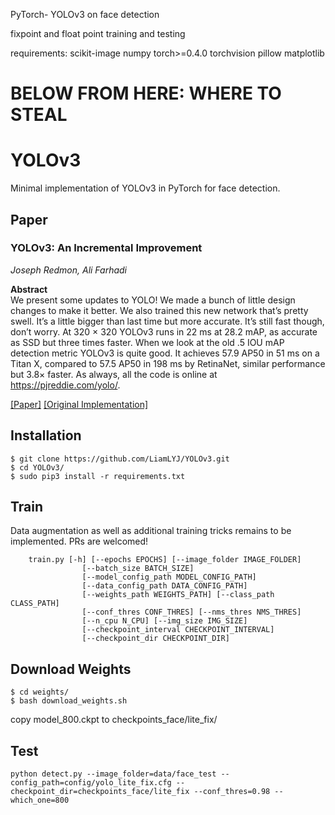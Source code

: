 

PyTorch- YOLOv3 on face detection

fixpoint and float point training and testing

requirements: 
scikit-image
numpy
torch>=0.4.0
torchvision
pillow
matplotlib

#   BELOW FROM HERE: WHERE TO STEAL

# YOLOv3
Minimal implementation of YOLOv3 in PyTorch for face detection.

## Paper
### YOLOv3: An Incremental Improvement
_Joseph Redmon, Ali Farhadi_ <br>

**Abstract** <br>
We present some updates to YOLO! We made a bunch
of little design changes to make it better. We also trained
this new network that’s pretty swell. It’s a little bigger than
last time but more accurate. It’s still fast though, don’t
worry. At 320 × 320 YOLOv3 runs in 22 ms at 28.2 mAP,
as accurate as SSD but three times faster. When we look
at the old .5 IOU mAP detection metric YOLOv3 is quite
good. It achieves 57.9 AP50 in 51 ms on a Titan X, compared
to 57.5 AP50 in 198 ms by RetinaNet, similar performance
but 3.8× faster. As always, all the code is online at
https://pjreddie.com/yolo/.

[[Paper]](https://pjreddie.com/media/files/papers/YOLOv3.pdf) [[Original Implementation]](https://github.com/pjreddie/darknet)

## Installation
    $ git clone https://github.com/LiamLYJ/YOLOv3.git
    $ cd YOLOv3/
    $ sudo pip3 install -r requirements.txt

## Train
Data augmentation as well as additional training tricks remains to be implemented. PRs are welcomed!
```
    train.py [-h] [--epochs EPOCHS] [--image_folder IMAGE_FOLDER]
                [--batch_size BATCH_SIZE]
                [--model_config_path MODEL_CONFIG_PATH]
                [--data_config_path DATA_CONFIG_PATH]
                [--weights_path WEIGHTS_PATH] [--class_path CLASS_PATH]
                [--conf_thres CONF_THRES] [--nms_thres NMS_THRES]
                [--n_cpu N_CPU] [--img_size IMG_SIZE]
                [--checkpoint_interval CHECKPOINT_INTERVAL]
                [--checkpoint_dir CHECKPOINT_DIR]
```
## Download Weights
    $ cd weights/
    $ bash download_weights.sh
copy model_800.ckpt to checkpoints_face/lite_fix/

## Test
```
python detect.py --image_folder=data/face_test --config_path=config/yolo_lite_fix.cfg --checkpoint_dir=checkpoints_face/lite_fix --conf_thres=0.98 --which_one=800
```
